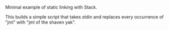Minimal example of static linking with Stack.

This builds a simple script that takes stdin and replaces every occurrence of
"jml" with "jml of the shaven yak".

